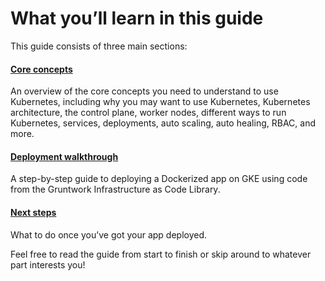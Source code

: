 # What you’ll learn in this guide

This guide consists of three main sections:



<div className="dlist">

#### [Core concepts](#core_concepts)

An overview of the core concepts you need to understand to use Kubernetes, including why you may want to use
Kubernetes, Kubernetes architecture, the control plane, worker nodes, different ways to run Kubernetes, services,
deployments, auto scaling, auto healing, RBAC, and more.

#### [Deployment walkthrough](#deployment_walkthrough)

A step-by-step guide to deploying a Dockerized app on GKE using code from the Gruntwork Infrastructure as Code Library.

#### [Next steps](#next_steps)

What to do once you’ve got your app deployed.


</div>

Feel free to read the guide from start to finish or skip around to whatever part interests you!



<!-- ##DOCS-SOURCER-START
{"sourcePlugin":"Service Catalog Reference","hash":"38a64208f3788313a3bd8c097fd9255a"}
##DOCS-SOURCER-END -->
